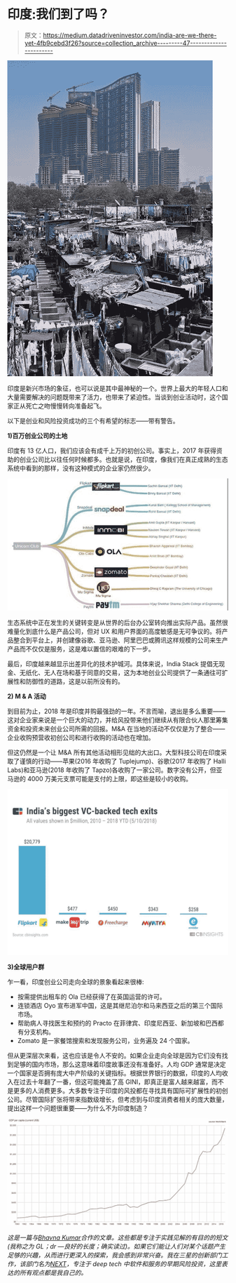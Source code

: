 # 印度:我们到了吗？

> 原文：<https://medium.datadriveninvestor.com/india-are-we-there-yet-4fb9cebd3f26?source=collection_archive---------47----------------------->

![](img/e4d0fd178c61d49f8a13ed18124e646c.png)

印度是新兴市场的象征，也可以说是其中最神秘的一个。世界上最大的年轻人口和大量需要解决的问题既带来了活力，也带来了紧迫性。当谈到创业活动时，这个国家正从死亡之吻慢慢转向准备起飞。

以下是创业和风险投资成功的三个有希望的标志——带有警告。

**1)百万创业公司的土地**

印度有 13 亿人口，我们应该会有成千上万的初创公司。事实上，2017 年获得资助的创业公司比以往任何时候都多。也就是说，在印度，像我们在真正成熟的生态系统中看到的那样，没有这种模式的企业家仍然很少。

![](img/fe7c50d425863d25829e44fffb8dd73e.png)

生态系统中正在发生的关键转变是从世界的后台办公室转向推出实际产品。虽然很难量化到底什么是产品公司，但对 UX 和用户界面的高度敏感是无可争议的。将产品整合到平台上，并创建像谷歌、亚马逊、阿里巴巴或腾讯这样规模的公司来生产产品而不仅仅是服务，这是难以置信的艰难的下一步。

最后，印度越来越显示出差异化的技术护城河。具体来说，India Stack 提倡无现金、无纸化、无人在场和基于同意的交易，这为本地创业公司提供了一条通往可扩展性和防御性的道路，这是以前所没有的。

**2) M & A 活动**

到目前为止，2018 年是印度并购最强劲的一年。不言而喻，退出是多么重要——这对企业家来说是一个巨大的动力，并给风投带来他们继续从有限合伙人那里筹集资金和投资未来创业公司所需的回报。M&A 在当地的活动不仅仅是为了整合——企业收购预营收初创公司和进行收购的活动也在增加。

但这仍然是一个让 M&A 所有其他活动相形见绌的大出口。大型科技公司在印度采取了谨慎的行动——苹果(2016 年收购了 Tuplejump)、谷歌(2017 年收购了 Halli Labs)和亚马逊(2018 年收购了 Tapzo)各收购了一家公司。数字没有公开，但亚马逊的 4000 万美元支票可能是支付的上限，即这些是较小的收购。

![](img/04330c42178111e79f4b4b902a7083f4.png)

**3)全球用户群**

乍一看，印度创业公司走向全球的景象看起来很棒:

*   按需提供出租车的 Ola 已经获得了在英国运营的许可。
*   连锁酒店 Oyo 宣布进军中国，这是其继尼泊尔和马来西亚之后的第三个国际市场。
*   帮助病人寻找医生和预约的 Practo 在菲律宾、印度尼西亚、新加坡和巴西都有分支机构。
*   Zomato 是一家餐馆搜索和发现服务公司，业务遍及 24 个国家。

但从更深层次来看，这也应该是令人不安的。如果企业走向全球是因为它们没有找到足够的国内市场，那么这意味着印度故事还没有准备好。人均 GDP 通常是决定一个国家是否拥有庞大中产阶级的关键指标。根据世界银行的数据，印度的人均收入在过去十年翻了一番，但这可能掩盖了高 GINI，即真正是富人越来越富，而不是更多的人消费更多。大多数专注于印度的风投都在寻找具有国际可扩展性的初创公司。尽管国际扩张将带来指数级增长，但考虑到与印度消费者相关的庞大数量，提出这样一个问题很重要——为什么不为印度制造？

![](img/8e17fcf6ed99dd25c09b029775c919d1.png)

*这是一篇与*[*Bhavna Kumar*](https://www.linkedin.com/in/bhavna-kumar-6014587/)*合作的文章。这些都是专注于实践见解的有目的的短文(我称之为 GL；dr —良好的长度；确实读过)。如果它们能让人们对某个话题产生足够的兴趣，从而进行更深入的探索，我会感到非常兴奋。我在三星的创新部门工作，该部门名为*[*NEXT*](http://samsungnext.com/)*，专注于 deep tech 中软件和服务的早期风险投资，这里表达的所有观点都是我自己的。*